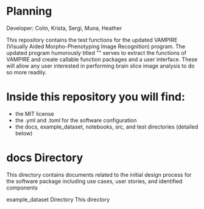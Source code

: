 # Planning

Developer: Colin, Krista, Sergi, Muna, Heather

This repository contains the test functions for the updated VAMPIRE (Visually Aided Morpho-Phenotyping Image Recognition) program. The updated program humorously titled "" serves to extract the functions of VAMPIRE and create callable function packages and a user interface. These will allow any user interested in performing brain slice image analysis to do so more readily.

# Inside this repository you will find:
- the MIT license
- the .yml and .toml for the software configuration
- the docs, example_dataset, notebooks, src, and test directories (detailed below)

# docs Directory 
This directory  contains documents related to the initial design process for the software package including use cases, user stories, and identified components

example_dataset Directory
This directory
